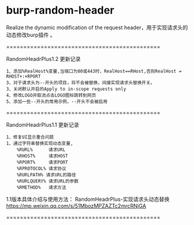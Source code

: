 # burp-random-header

Realize the dynamic modification of the request header，用于实现请求头的动态修改burp插件 。

=============================================

RandomHeadrPlus1.2 更新记录

    1、添加%RealHost%变量,当端口为80或443时，RealHost==RHost,否则RealHost = RHOST+:+RPORT
    3、对于请求头为--开头的项目，将不会被替换，间接实现请求头替换开关。
    3、关闭默认开启的Apply to in-scope requests only
    4、修改LOGO并取消点击LOGO图标跳转到网页
    5、添加一些--开头的常用示例，--开头不会被启用

=============================================

RandomHeadrPlus1.1 更新记录

    1、修复UI显示重合问题
    1、通过字符串替换实现动态变量,
        %RURL%      请求URL
        %RHOST%     请求HOST 
        %RPORT%     请求PORT
        %RPROTOCOL% 请求协议
        %RURLPATH% 请求URL的路径
        %RURLQUERY% 请求URL的参数
        %RMETHOD%   请求方法
        
1.1版本具体介绍与使用方法：
RandomHeadrPlus-实现请求头动态替换
https://mp.weixin.qq.com/s/51MbozMPZAZTc2mrcRNjGA

=============================================


